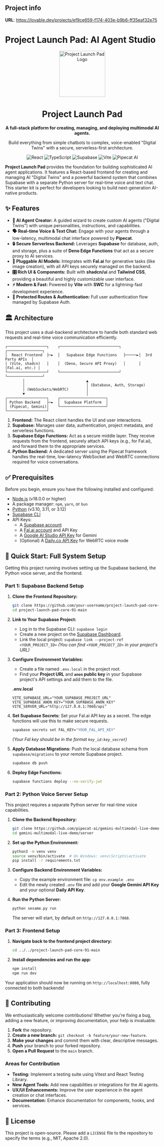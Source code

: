 ## Project info

**URL**: https://lovable.dev/projects/ef9ce659-f174-403e-b9b6-ff35eaf32e75

# Project Launch Pad: AI Agent Studio

<div align="center">
  <img src="https://raw.githubusercontent.com/user-attachments/assets/da9d81d2-b676-47b7-873b-e3cde4a74288" alt="Project Launch Pad Logo" width="150">
  <h1>Project Launch Pad</h1>
  <p><strong>A full-stack platform for creating, managing, and deploying multimodal AI agents.</strong></p>
  <p>Build everything from simple chatbots to complex, voice-enabled "Digital Twins" with a secure, serverless-first architecture.</p>
</div>

<p align="center">
  <img src="https://img.shields.io/badge/React-20232A?style=for-the-badge&logo=react&logoColor=61DAFB" alt="React">
  <img src="https://img.shields.io/badge/TypeScript-007ACC?style=for-the-badge&logo=typescript&logoColor=white" alt="TypeScript">
  <img src="https://img.shields.io/badge/Supabase-3ECF8E?style=for-the-badge&logo=supabase&logoColor=white" alt="Supabase">
  <img src="https://img.shields.io/badge/Vite-B73BFE?style=for-the-badge&logo=vite&logoColor=FFD62E" alt="Vite">
  <img src="https://img.shields.io/badge/pipecat-EF5A25?style=for-the-badge&logo=python&logoColor=white" alt="Pipecat AI">
</p>

**Project Launch Pad** provides the foundation for building sophisticated AI agent applications. It features a React-based frontend for creating and managing AI "Digital Twins" and a powerful backend system that combines Supabase with a separate Python server for real-time voice and text chat. This starter kit is perfect for developers looking to build next-generation AI-native products.

## ✨ Features

-   **🤖 AI Agent Creator:** A guided wizard to create custom AI agents ("Digital Twins") with unique personalities, instructions, and capabilities.
-   **🗣️ Real-time Voice & Text Chat:** Engage with your agents through a low-latency, multimodal chat interface powered by **Pipecat**.
-   **🔒 Secure Serverless Backend:** Leverages **Supabase** for database, auth, and storage, plus a suite of **Deno Edge Functions** that act as a secure proxy to AI services.
-   **🔌 Pluggable AI Models:** Integrates with **Fal.ai** for generative tasks (like image creation), with all API keys securely managed on the backend.
-   **🎛️ Rich UI & Components:** Built with **shadcn/ui** and **Tailwind CSS**, providing a beautiful and highly customizable user interface.
-   **⚡ Modern & Fast:** Powered by **Vite** with **SWC** for a lightning-fast development experience.
-   **🔐 Protected Routes & Authentication:** Full user authentication flow managed by Supabase Auth.

## 🏛️ Architecture

This project uses a dual-backend architecture to handle both standard web requests and real-time voice communication efficiently.

```
┌──────────────────┐    ┌───────────────────────────┐      ┌────────────────┐
│  React Frontend  ├─►  │   Supabase Edge Functions   ├─────►│  3rd Party APIs  │
│ (Vite, shadcn)   │    │  (Deno, Secure API Proxy)   │      │ (Fal.ai, etc.) │
└──────────────────┘    └───────────────────────────┘      └────────────────┘
        │                            ▲
        │                            │ (Database, Auth, Storage)
        │ (WebSockets/WebRTC)        │
        ▼                            │
┌──────────────────┐    ┌─────────────────────┐
│ Python Backend   ├─►  │  Supabase Platform  │
│ (Pipecat, Gemini)│    └─────────────────────┘
└──────────────────┘
```

1.  **Frontend:** The React client handles the UI and user interactions.
2.  **Supabase:** Manages user data, authentication, project metadata, and serverless functions.
3.  **Supabase Edge Functions:** Act as a secure middle layer. They receive requests from the frontend, securely attach API keys (e.g., for Fal.ai), and forward them to the appropriate services.
4.  **Python Backend:** A dedicated server using the Pipecat framework handles the real-time, low-latency WebSocket and WebRTC connections required for voice conversations.

## ✅ Prerequisites

Before you begin, ensure you have the following installed and configured:

-   [Node.js](https://nodejs.org/) (v18.0.0 or higher)
-   A package manager: `npm`, `yarn`, or `bun`
-   [Python](https://www.python.org/downloads/) (v3.10, 3.11, or 3.12)
-   [Supabase CLI](https://supabase.com/docs/guides/cli)
-   API Keys:
    -   A [Supabase account](https://supabase.com/dashboard)
    -   A [Fal.ai account](https://fal.ai/) and API Key
    -   A [Google AI Studio API Key](https://aistudio.google.com/app/apikey) for Gemini
    -   (Optional) A [Daily.co API Key](https://dashboard.daily.co/signup) for WebRTC voice mode

## 🚀 Quick Start: Full System Setup

Getting this project running involves setting up the Supabase backend, the Python voice server, and the frontend.

### Part 1: Supabase Backend Setup

1.  **Clone the Frontend Repository:**
    ```bash
    git clone https://github.com/your-username/project-launch-pad-core-91-main.git
    cd project-launch-pad-core-91-main
    ```

2.  **Link to Your Supabase Project:**
    -   Log in to the Supabase CLI: `supabase login`
    -   Create a new project on the [Supabase Dashboard](https://supabase.com/dashboard).
    -   Link the local project: `supabase link --project-ref <YOUR_PROJECT_ID>`
      *(You can find `<YOUR_PROJECT_ID>` in your project's URL)*

3.  **Configure Environment Variables:**
    -   Create a file named `.env.local` in the project root.
    -   Find your **Project URL** and **`anon` public key** in your Supabase project's API settings and add them to the file.

    **.env.local**
    ```env
    VITE_SUPABASE_URL="YOUR_SUPABASE_PROJECT_URL"
    VITE_SUPABASE_ANON_KEY="YOUR_SUPABASE_ANON_KEY"
    VITE_SERVER_URL="http://127.0.0.1:7860/api"
    ```

4.  **Set Supabase Secrets:**
    Set your Fal.ai API key as a secret. The edge functions will use this to make secure requests.
    ```bash
    supabase secrets set FAL_KEY="YOUR_FAL_API_KEY"
    ```
    *(Your Fal key should be in the format `key_id:key_secret`)*

5.  **Apply Database Migrations:**
    Push the local database schema from `supabase/migrations` to your remote Supabase project.
    ```bash
    supabase db push
    ```

6.  **Deploy Edge Functions:**
    ```bash
    supabase functions deploy --no-verify-jwt
    ```

### Part 2: Python Voice Server Setup

This project requires a separate Python server for real-time voice capabilities.

1.  **Clone the Backend Repository:**
    ```bash
    git clone https://github.com/pipecat-ai/gemini-multimodal-live-demo.git
    cd gemini-multimodal-live-demo/server
    ```

2.  **Set up the Python Environment:**
    ```bash
    python3 -m venv venv
    source venv/bin/activate  # On Windows: venv\Scripts\activate
    pip install -r requirements.txt
    ```

3.  **Configure Backend Environment Variables:**
    -   Copy the example environment file: `cp env.example .env`
    -   Edit the newly created `.env` file and add your **Google Gemini API Key** and your optional **Daily API Key**.

4.  **Run the Python Server:**
    ```bash
    python sesame.py run
    ```
    The server will start, by default on `http://127.0.0.1:7860`.

### Part 3: Frontend Setup

1.  **Navigate back to the frontend project directory:**
    ```bash
    cd ../../project-launch-pad-core-91-main
    ```

2.  **Install dependencies and run the app:**
    ```bash
    npm install
    npm run dev
    ```

Your application should now be running on `http://localhost:8080`, fully connected to both backends!

## 🤝 Contributing

We enthusiastically welcome contributions! Whether you're fixing a bug, adding a new feature, or improving documentation, your help is invaluable.

1.  **Fork** the repository.
2.  **Create a new branch:** `git checkout -b feature/your-new-feature`.
3.  **Make your changes** and commit them with clear, descriptive messages.
4.  **Push** your branch to your forked repository.
5.  **Open a Pull Request** to the `main` branch.

### Areas for Contribution

-   **Testing:** Implement a testing suite using Vitest and React Testing Library.
-   **New Agent Tools:** Add new capabilities or integrations for the AI agents.
-   **UX/UI Enhancements:** Improve the user experience in the agent creation or chat interfaces.
-   **Documentation:** Enhance documentation for components, hooks, and services.

## 📜 License

This project is open-source. Please add a `LICENSE` file to the repository to specify the terms (e.g., MIT, Apache 2.0).
